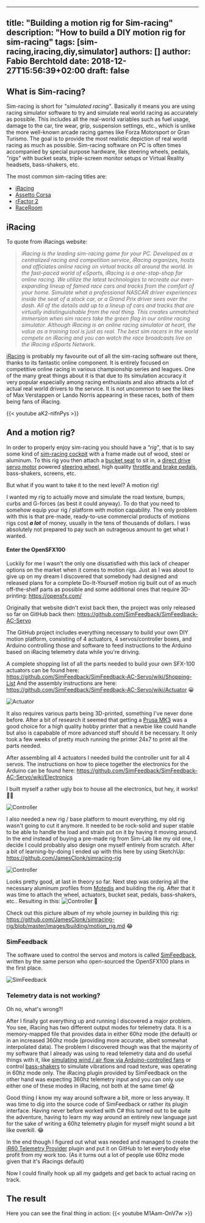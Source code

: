 
---
title: "Building a motion rig for Sim-racing"
description: "How to build a DIY motion rig for sim-racing"
tags: [sim-racing,iracing,diy,simulator]
authors: []
author: Fabio Berchtold
date: 2018-12-27T15:56:39+02:00
draft: false
---

## What is Sim-racing?

Sim-racing is short for *"simulated racing"*. Basically it means you are using racing simulator software to try and simulate real world racing as accurately as possible. This includes all the real-world variables such as fuel usage, damage to the car, tire wear, grip, suspension settings, etc., which is unlike the more well-known arcade racing games like Forza Motorsport or Gran Turismo. The goal is to provide the most realistic depiction of real world racing as much as possible. Sim-racing software on PC is often times accompanied by special purpose hardware, like steering wheels, pedals, *"rigs"* with bucket seats, triple-screen monitor setups or Virtual Reality headsets, bass-shakers, etc.

The most common sim-racing titles are:
- [iRacing](https://en.wikipedia.org/wiki/IRacing)
- [Assetto Corsa](https://en.wikipedia.org/wiki/Assetto_Corsa)
- [rFactor 2](https://en.wikipedia.org/wiki/RFactor_2)
- [RaceRoom](https://en.wikipedia.org/wiki/RaceRoom)

## iRacing

To quote from iRacings website:
> *iRacing is the leading sim-racing game for your PC. Developed as a centralized racing and competition service, iRacing organizes, hosts and officiates online racing on virtual tracks all around the world. In the fast-paced world of eSports, iRacing is a one-stop-shop for online racing. We utilize the latest technologies to recreate our ever-expanding lineup of famed race cars and tracks from the comfort of your home. Simulate what a professional NASCAR driver experiences inside the seat of a stock car, or a Grand Prix driver sees over the dash. All of the details add up to a lineup of cars and tracks that are virtually indistinguishable from the real thing. This creates unmatched immersion when sim racers take the green flag in our online racing simulator. Although iRacing is an online racing simulator at heart, the value as a training tool is just as real. The best sim racers in the world compete on iRacing and you can watch the race broadcasts live on the iRacing eSports Network.*

[iRacing](https://www.iracing.com/) is probably my favourite out of all the sim-racing software out there, thanks to its fantastic online component. It is entirely focused on competitive online racing in various championship series and leagues. One of the many great things about it is that due to its simulation accuracy it very popular especially among racing enthusiasts and also attracts a lot of actual real world drivers to the service. It is not uncommon to see the likes of Max Verstappen or Lando Norris appearing in these races, both of them being fans of iRacing.

{{< youtube aK2-nlfnPys >}}

## And a motion rig?

In order to properly enjoy sim-racing you should have a *"rig"*, that is to say some kind of [sim-racing cockpit](https://sim-lab.eu/) with a frame made out of wood, steel or aluminum. To this rig you then attach a [bucket seat](https://www.sparco-official.com/en/rev-rev-ii.html) to sit in, a [direct drive servo motor](https://simracingcockpit.com/direct-drive-wheels/) powered [steering wheel](https://www.ascher-racing.com/shop/f64-usb-v2/), high quality [throttle and brake pedals](https://heusinkveld.com/shop/sim-pedals/sim-pedals-sprint/), bass-shakers, screens, etc.

But what if you want to take it to the next level? A motion rig!

I wanted my rig to actually move and simulate the road texture, bumps, curbs and G-forces (as best it could anyway). To do that you need to somehow equip your rig / platform with motion capability. The only problem with this is that pre-made, ready-to-use commercial products of motions rigs cost ***a lot*** of money, usually in the tens of thousands of dollars. I was absolutely not prepared to pay such an outrageous amount to get what I wanted.

#### Enter the OpenSFX100

Luckily for me I wasn't the only one dissatisfied with this lack of cheaper options on the market when it comes to motion rigs. Just as I was about to give up on my dream I discovered that somebody had designed and released plans for a complete Do-It-Yourself motion rig built out of as much off-the-shelf parts as possible and some additional ones that require 3D-printing: https://opensfx.com/

Originally that website didn't exist back then, the project was only released so far on GitHub back then: https://github.com/SimFeedback/SimFeedback-AC-Servo

The GitHub project includes everything necessary to build your own DIY motion platform, consisting of 4 actuators, 4 servos/controller boxes, and Arduino controlling those and software to feed instructions to the Arduino based on iRacing telemetry data while you're driving.

A complete shopping list of all the parts needed to build your own SFX-100 actuators can be found here: https://github.com/SimFeedback/SimFeedback-AC-Servo/wiki/Shopping-List
And the assembly instructions are here: https://github.com/SimFeedback/SimFeedback-AC-Servo/wiki/Actuator 😀 

![Actuator](https://raw.githubusercontent.com/JamesClonk/simracing-rig/master/images/building/59_FoVcSXn.jpeg)

It also requires various parts being 3D-printed, something I've never done before. After a bit of research it seemed that getting a [Prusa MK3](https://www.prusa3d.com/) was a good choice for a high quality hobby printer that a newbie like could handle but also is capabable of more advanced stuff should it be necessary. It only took a few weeks of pretty much running the printer 24x7 to print all the parts needed. 

After assembling all 4 actuators I needed build the controller unit for all 4 servos. The instructions on how to piece together the electronics for the Arduino can be found here: https://github.com/SimFeedback/SimFeedback-AC-Servo/wiki/Electronics

I built myself a rather ugly box to house all the electronics, but hey, it works! 🤷‍♂️

![Controller](https://raw.githubusercontent.com/JamesClonk/simracing-rig/master/images/building/66_TxrYSBe.jpeg)

I also needed a new rig / base platform to mount everything, my old rig wasn't going to cut it anymore. It needed to be rock-solid and super stable to be able to handle the load and strain put on it by having it moving around. In the end instead of buying a pre-made rig from Sim-Lab like my old one, I decide I could probably also design one myself entirely from scratch. After a bit of learning-by-doing I ended up with this here by using SketchUp: https://github.com/JamesClonk/simracing-rig

![Controller](https://raw.githubusercontent.com/JamesClonk/simracing-rig/master/images/SimRig_Edition_2018_03.jpg)

Looks pretty good, at last in theory so far. Next step was ordering all the necessary aluminum profiles from [Motedis](https://www.motedis.com) and building the rig.
After that it was time to attach the wheel, actuators, bucket seat, pedals, bass-shakers, etc.. Resulting in this: 
![Controller](https://raw.githubusercontent.com/JamesClonk/simracing-rig/master/images/building/80_OonHZ2H.jpeg)
🤩

Check out this picture album of my whole journey in building this rig: https://github.com/JamesClonk/simracing-rig/blob/master/images/building/motion_rig.md 😂

### SimFeedback

The software used to control the servos and motors is called [SimFeedback](https://github.com/SimFeedback/SimFeedback-AC-Servo), written by the same person who open-sourced the OpenSFX100 plans in the first place.

![SimFeedback](/images/simfeedback.png)

### Telemetry data is not working?

Oh no, what's wrong?!

After I finally got everything up and running I discovered a major problem. You see, iRacing has two different output modes for telemetry data. It is a memory-mapped file that provides data in either 60hz mode (the default) or in an increased 360hz mode (providing more accurate, albeit somewhat interpolated data). The problem I discovered though was that the majority of my software that I already was using to read telemetry data and do useful things with it, like [simulating wind / air flow via Arduino-controlled fans](https://www.youtube.com/watch?v=7fEaeoBWdHo) or control [bass-shakers](https://thebuttkicker.com/buttkicker-lfe/) to simulate vibrations and road texture, was operating in 60hz mode only. The iRacing plugin provided by SimFeedback on the other hand was expecting 360hz telemetry input and you can only use either one of these modes in iRacing, not both at the same time! 😱

Good thing I know my way around software a bit, more or less anyway. 
It was time to dig into the source code of SimFeedback or rather its plugin interface. Having never before worked with C# this turned out to be quite the adventure, having to learn my way around an entirely new language just for the sake of writing a 60hz telemetry plugin for myself might sound a bit like overkill. 😂

In the end though I figured out what was needed and managed to create the [iR60 Telemetry Provider](https://github.com/JamesClonk/iR60TelemetryProvider) plugin and put it on GitHub to let everybody else profit from my work too. (As it turns out a lot of people use 60hz mode given that it's iRacings default)

Now I could finally hook up all my gadgets and get back to actual racing on track.

## The result

Here you can see the final thing in action:
{{< youtube M1Aam-OnV7w >}}

